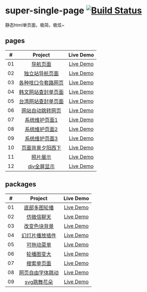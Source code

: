 # super-single-page [![Build Status](https://travis-ci.com/realwds/super-single-page.svg?branch=main)](https://travis-ci.com/realwds/super-single-page)
静态html单页面，极简，极炫~


## pages

|  #  |            Project             | Live Demo |
| :-: | :----------------------------: | :-------: |
| 01  |[导航页面](https://github.com/realwds/super-single-page/blob/gh-pages/pages/导航页面.html)|[Live Demo](https://realwds.github.io/super-single-page/pages/导航页面.html)|
| 02  |[独立站导航页面](https://github.com/realwds/super-single-page/blob/gh-pages/pages/独立站导航页面.html)|[Live Demo](https://realwds.github.io/super-single-page/pages/独立站导航页面.html)|
| 03  |[各种吱口令套路网页](https://github.com/realwds/super-single-page/blob/gh-pages/pages/各种吱口令套路网页.html)|[Live Demo](https://realwds.github.io/super-single-page/pages/各种吱口令套路网页.html)|
| 04  |[韩文网站查封单页面](https://github.com/realwds/super-single-page/blob/gh-pages/pages/韩文网站查封单页面.html)|[Live Demo](https://realwds.github.io/super-single-page/pages/韩文网站查封单页面.html)|
| 05  |[台湾网站查封单页面](https://github.com/realwds/super-single-page/blob/gh-pages/pages/台湾网站查封单页面.html)|[Live Demo](https://realwds.github.io/super-single-page/pages/台湾网站查封单页面.html)|
| 06  |[网站自动跳转网页](https://github.com/realwds/super-single-page/blob/gh-pages/pages/网站自动跳转网页.html)|[Live Demo](https://realwds.github.io/super-single-page/pages/网站自动跳转网页.html)|
| 07  |[系统维护页面1](https://github.com/realwds/super-single-page/blob/gh-pages/pages/系统维护页面1.html)|[Live Demo](https://realwds.github.io/super-single-page/pages/系统维护页面1.html)|
| 08  |[系统维护页面2](https://github.com/realwds/super-single-page/blob/gh-pages/pages/系统维护页面2.html)|[Live Demo](https://realwds.github.io/super-single-page/pages/系统维护页面2.html)|
| 09  |[系统维护页面3](https://github.com/realwds/super-single-page/blob/gh-pages/pages/系统维护页面3.html)|[Live Demo](https://realwds.github.io/super-single-page/pages/系统维护页面3.html)|
| 10  |[页面背景夕阳西下](https://github.com/realwds/super-single-page/blob/gh-pages/pages/页面背景夕阳西下.html)|[Live Demo](https://realwds.github.io/super-single-page/pages/页面背景夕阳西下.html)|
| 11  |[照片展示](https://github.com/realwds/super-single-page/blob/gh-pages/pages/照片展示.html)|[Live Demo](https://realwds.github.io/super-single-page/pages/照片展示.html)|
| 12  |[div全屏显示](https://github.com/realwds/super-single-page/blob/gh-pages/pages/div全屏显示.html)|[Live Demo](https://realwds.github.io/super-single-page/pages/div全屏显示.html)|


## packages

|  #  |            Project             | Live Demo |
| :-: | :----------------------------: | :-------: |
| 01  |[底部多图轮播](https://github.com/realwds/super-single-page/blob/gh-pages/packages/底部多图轮播)|[Live Demo](https://realwds.github.io/super-single-page/packages/底部多图轮播)|
| 02  |[仿微信聊天](https://github.com/realwds/super-single-page/blob/gh-pages/packages/仿微信聊天)|[Live Demo](https://realwds.github.io/super-single-page/packages/仿微信聊天)|
| 03  |[改变色块背景](https://github.com/realwds/super-single-page/blob/gh-pages/packages/改变色块背景)|[Live Demo](https://realwds.github.io/super-single-page/packages/改变色块背景)|
| 04  |[幻灯片播放插件](https://github.com/realwds/super-single-page/blob/gh-pages/packages/幻灯片播放插件)|[Live Demo](https://realwds.github.io/super-single-page/packages/幻灯片播放插件)|
| 05  |[可拖动菜单](https://github.com/realwds/super-single-page/blob/gh-pages/packages/可拖动菜单)|[Live Demo](https://realwds.github.io/super-single-page/packages/可拖动菜单)|
| 06  |[轮播图变大](https://github.com/realwds/super-single-page/blob/gh-pages/packages/轮播图变大)|[Live Demo](https://realwds.github.io/super-single-page/packages/轮播图变大)|
| 07  |[搜索单页面](https://github.com/realwds/super-single-page/blob/gh-pages/packages/搜索单页面)|[Live Demo](https://realwds.github.io/super-single-page/packages/搜索单页面)|
| 08  |[网页自由字体跳动](https://github.com/realwds/super-single-page/blob/gh-pages/packages/网页自由字体跳动)|[Live Demo](https://realwds.github.io/super-single-page/packages/网页自由字体跳动)|
| 09  |[svg跳舞花朵](https://github.com/realwds/super-single-page/blob/gh-pages/packages/svg跳舞花朵)|[Live Demo](https://realwds.github.io/super-single-page/packages/svg跳舞花朵)|